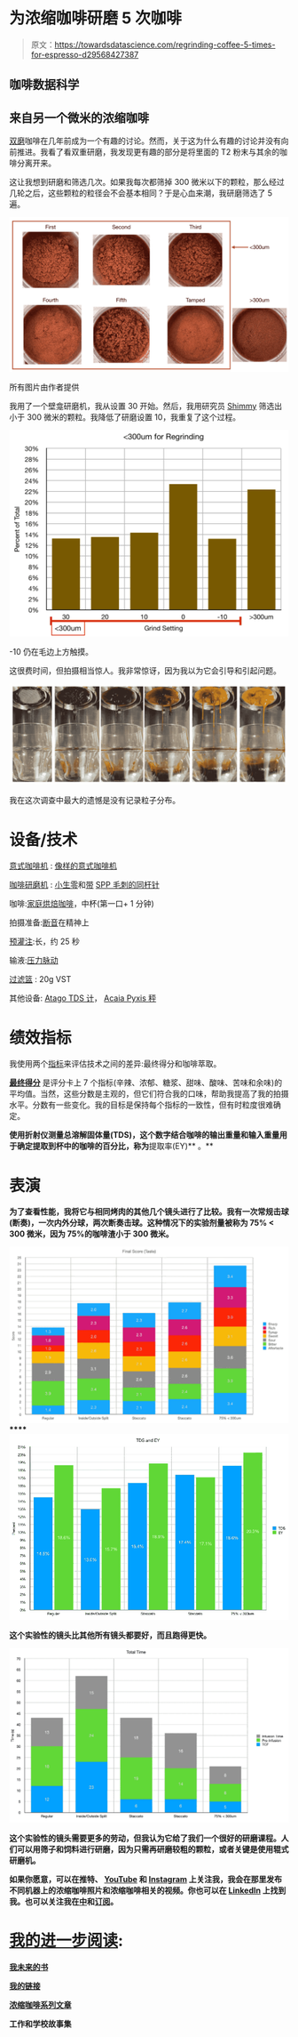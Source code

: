 # 为浓缩咖啡研磨 5 次咖啡

> 原文：<https://towardsdatascience.com/regrinding-coffee-5-times-for-espresso-d29568427387>

## 咖啡数据科学

## 来自另一个微米的浓缩咖啡

[双磨](/the-lazy-staccato-espresso-34aa743bed96)咖啡在几年前成为一个有趣的讨论。然而，关于这为什么有趣的讨论并没有向前推进。我看了看双重研磨，我发现更有趣的部分是将里面的 T2 粉末与其余的咖啡分离开来。

这让我想到研磨和筛选几次。如果我每次都筛掉 300 微米以下的颗粒，那么经过几轮之后，这些颗粒的粒径会不会基本相同？于是心血来潮，我研磨筛选了 5 遍。

![](img/8414069d6b9b29c24145289670d54dcf.png)

所有图片由作者提供

我用了一个壁龛研磨机，我从设置 30 开始。然后，我用研究员 [Shimmy](/the-fellow-shimmy-sifter-a-data-driven-review-8eedc23580f8) 筛选出小于 300 微米的颗粒。我降低了研磨设置 10，我重复了这个过程。

![](img/980994071ec00966be8ef575adb98fd8.png)

-10 仍在毛边上方触摸。

这很费时间，但拍摄相当惊人。我非常惊讶，因为我以为它会引导和引起问题。

![](img/81c13f5bccb9689930d7ba5cb82317a3.png)

我在这次调查中最大的遗憾是没有记录粒子分布。

# 设备/技术

[意式咖啡机](/taxonomy-of-lever-espresso-machines-f32d111688f1) : [像样的意式咖啡机](/developing-a-decent-profile-for-espresso-c2750bed053f)

[咖啡研磨机](/rok-beats-niche-zero-part-1-7957ec49840d) : [小生零](https://youtu.be/2F_0bPW7ZPw)和[带](https://fellowproducts.com/products/ode-brew-grinder) [SPP 毛刺的同杆针](http://www.sspgrind.com/)

咖啡:[家庭烘焙咖啡](https://rmckeon.medium.com/coffee-roasting-splash-page-780b0c3242ea)，中杯(第一口+ 1 分钟)

拍摄准备:[断音](https://medium.com/overthinking-life/staccato-espresso-leveling-up-espresso-70b68144f94)在精神上

[预灌注](/pre-infusion-for-espresso-visual-cues-for-better-espresso-c23b2542152e):长，约 25 秒

输液:[压力脉动](/pressure-pulsing-for-better-espresso-62f09362211d)

[过滤篮](https://rmckeon.medium.com/espresso-baskets-and-related-topics-splash-page-ff10f690a738) : 20g VST

其他设备: [Atago TDS 计](/affordable-coffee-solubility-tools-tds-for-espresso-brix-vs-atago-f8367efb5aa4)， [Acaia Pyxis 秤](/data-review-acaia-scale-pyxis-for-espresso-457782bafa5d)

# 绩效指标

我使用两个[指标](/metrics-of-performance-espresso-1ef8af75ce9a)来评估技术之间的差异:最终得分和咖啡萃取。

[**最终得分**](https://towardsdatascience.com/@rmckeon/coffee-data-sheet-d95fd241e7f6) 是评分卡上 7 个指标(辛辣、浓郁、糖浆、甜味、酸味、苦味和余味)的平均值。当然，这些分数是主观的，但它们符合我的口味，帮助我提高了我的拍摄水平。分数有一些变化。我的目标是保持每个指标的一致性，但有时粒度很难确定。

</coffee-solubility-in-espresso-an-initial-study-88f78a432e2c>**使用折射仪测量总溶解固体量(TDS)，这个数字结合咖啡的输出重量和输入重量用于确定提取到杯中的咖啡的百分比，称为**提取率(EY)** 。**

# **表演**

**为了查看性能，我将它与相同烤肉的其他几个镜头进行了比较。我有一次常规击球(断奏)，一次内外分球，两次断奏击球。这种情况下的实验剂量被称为 75% < 300 微米，因为 75%的咖啡渣小于 300 微米。**

**![](img/d8305df84c8290cd83257430b2235e25.png)****![](img/85f887f4746a0ce91eeba5ca3e586d3b.png)**

**这个实验性的镜头比其他所有镜头都要好，而且跑得更快。**

**![](img/34c9dbfe2364ceb37e8112a2a681bd2c.png)**

**这个实验性的镜头需要更多的劳动，但我认为它给了我们一个很好的研磨课程。人们可以用筛子和饲料进行研磨，因为只需再研磨较粗的颗粒，或者关键是使用辊式研磨机。**

**如果你愿意，可以在推特、 [YouTube](https://m.youtube.com/channel/UClgcmAtBMTmVVGANjtntXTw?source=post_page---------------------------) 和 [Instagram](https://www.instagram.com/espressofun/) 上关注我，我会在那里发布不同机器上的浓缩咖啡照片和浓缩咖啡相关的视频。你也可以在 [LinkedIn](https://www.linkedin.com/in/dr-robert-mckeon-aloe-01581595) 上找到我。也可以关注我在[中](https://towardsdatascience.com/@rmckeon/follow)和[订阅](https://rmckeon.medium.com/subscribe)。**

# **[我的进一步阅读](https://rmckeon.medium.com/story-collection-splash-page-e15025710347):**

**[我未来的书](https://www.kickstarter.com/projects/espressofun/engineering-better-espresso-data-driven-coffee)**

**[我的链接](https://rmckeon.medium.com/my-links-5de9eb69c26b?source=your_stories_page----------------------------------------)**

**[浓缩咖啡系列文章](https://rmckeon.medium.com/a-collection-of-espresso-articles-de8a3abf9917?postPublishedType=repub)**

**工作和学校故事集**